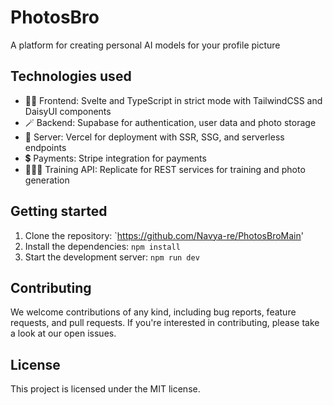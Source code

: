 # PhotosBro
A platform for creating personal AI models for your profile picture

## Technologies used
- 💅🏽 Frontend: Svelte and TypeScript in strict mode with TailwindCSS and DaisyUI components
- 🪄 Backend: Supabase for authentication, user data and photo storage
- 🚄 Server: Vercel for deployment with SSR, SSG, and serverless endpoints
- 💲 Payments: Stripe integration for payments
- 🧙🏽‍♂️ Training API: Replicate for REST services for training and photo generation

## Getting started
1. Clone the repository: `https://github.com/Navya-re/PhotosBroMain'
2. Install the dependencies: `npm install`
3. Start the development server: `npm run dev`

## Contributing
We welcome contributions of any kind, including bug reports, feature requests, and pull requests. If you're interested in contributing, please take a look at our open issues. 

## License
This project is licensed under the MIT license.
